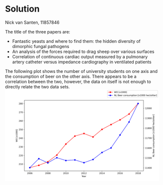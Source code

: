 # Solution
Nick van Santen, 11857846

The title of the three papers are:
 - Fantastic yeasts and where to find them: the hidden diversity of dimorphic fungal pathogens
 - An analysis of the forces required to drag sheep over various surfaces
 - Correlation of continuous cardiac output measured by a pulmonary artery catheter versus impedance cardiography in ventilated patients

The following plot shows the number of university students on one axis and the consumption of beer on the other axis. There appears to be a correlation between the two, however, the data on itself is not enough to directly relate the two data sets. 
 ![plot of istherecorrelation.csv](plot.png)
